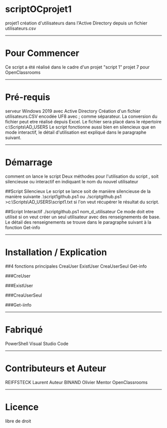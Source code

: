 # scriptOCprojet1
 projet1 création d'utilisateurs dans l'Active Directory depuis un fichier utilisateurs.csv
***
# Pour Commencer
Ce script a été réalisé dans le cadre d'un projet "script 1" projet 7 pour OpenClassrooms
***

# Pré-requis
serveur Windows 2019 avec Active Directory
Création d'un fichier utilisateurs.CSV encodée UF8 avec ; comme séparateur. La conversion du fichier peut etre réalisé depuis Excel.
Le fichier sera placé dans le répertoire c:\Scripts\AD_USERS
Le script fonctionne aussi bien en silencieux que en mode interactif, le détail d'utilisation est expliqué dans le paragraphe suivant.

***
# Démarrage
comment on lance le script
Deux méthodes pour l'utilisation du script , soit silencieuse ou interactif en indiquant le nom du nouvel utilisateur

##Script Silencieux
Le script se lance soit de manière silencieuse de la manière suivante 
.\script1github.ps1 ou ./scriptgithub.ps1 >c:\Scripts\AD_USERS\script1.txt si l'on veut récupérer le résultat du script.

##Script Interactif
./scriptgithub.ps1 nom_d_utilisateur
Ce mode doit etre utilisé si on veut créer un seul utilisateur avec des renseignements de base.
Le détail des renseignements se trouve dans le paragraphe suivant à la fonction Get-info

***
# Installation / Explication 


##4 fonctions principales
CreaUser
ExistUser
CreaUserSeul
Get-info

###CreUser

###ExistUser

###CreaUserSeul

###Get-iinfo

***

# Fabriqué 
PowerShell
Visual Studio Code
***
# Contributeurs et Auteur
REIFFSTECK Laurent Auteur 
BINAND Olivier Mentor OpenClassrooms
***
# Licence
libre de droit
